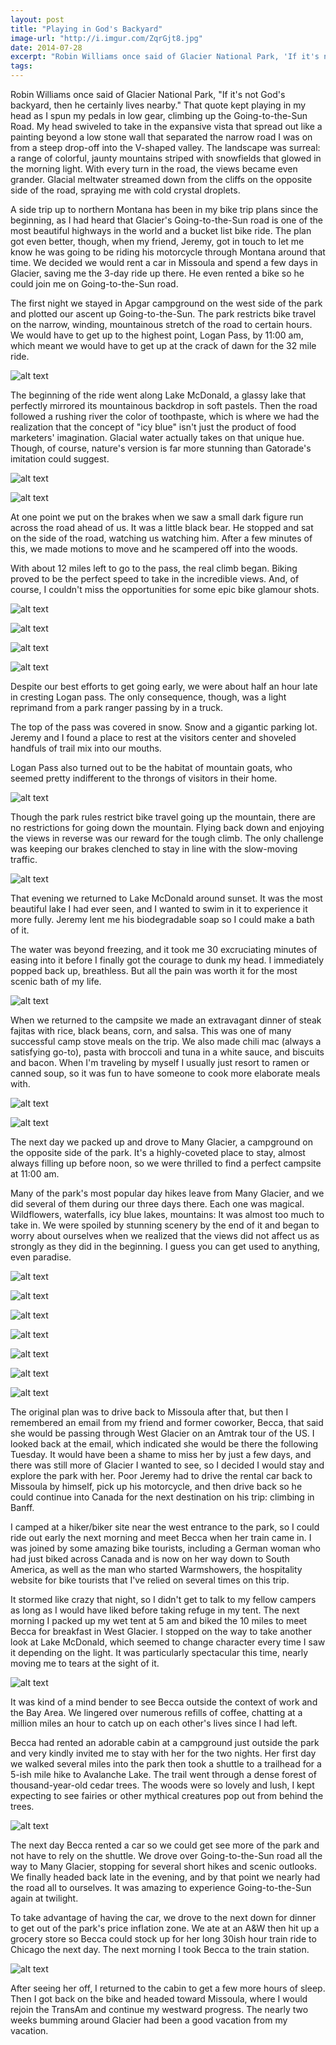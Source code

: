 ```yaml
---
layout: post
title: "Playing in God's Backyard"
image-url: "http://i.imgur.com/ZqrGjt8.jpg"
date: 2014-07-28
excerpt: "Robin Williams once said of Glacier National Park, 'If it's not God's backyard, then he certainly lives nearby.' That quote kept playing in my head as I spun my pedals in low gear, climbing up the Going-to-the-Sun Road. My head swiveled to take in the expansive vista that spread out like a painting beyond a low stone wall that separated the narrow road I was on from a steep drop-off into the V-shaped valley. The landscape was surreal: a range of colorful, jaunty mountains striped with snowfields that glowed in the morning light. With every turn in the road, the views became even grander. Glacial meltwater streamed down from the cliffs on the opposite side of the road, spraying me with cold crystal droplets."
tags:
---
```

Robin Williams once said of Glacier National Park, "If it's not God's backyard, then he certainly lives nearby." That quote kept playing in my head as I spun my pedals in low gear, climbing up the Going-to-the-Sun Road. My head swiveled to take in the expansive vista that spread out like a painting beyond a low stone wall that separated the narrow road I was on from a steep drop-off into the V-shaped valley. The landscape was surreal: a range of colorful, jaunty mountains striped with snowfields that glowed in the morning light. With every turn in the road, the views became even grander. Glacial meltwater streamed down from the cliffs on the opposite side of the road, spraying me with cold crystal droplets.

A side trip up to northern Montana has been in my bike trip plans since the beginning, as I had heard that Glacier's Going-to-the-Sun road is one of the most beautiful highways in the world and a bucket list bike ride. The plan got even better, though, when my friend, Jeremy, got in touch to let me know he was going to be riding his motorcycle through Montana around that time. We decided we would rent a car in Missoula and spend a few days in Glacier, saving me the 3-day ride up there. He even rented a bike so he could join me on Going-to-the-Sun road.
 
The first night we stayed in Apgar campground on the west side of the park and plotted our ascent up Going-to-the-Sun. The park restricts bike travel on the narrow, winding, mountainous stretch of the road to certain hours. We would have to get up to the highest point, Logan Pass, by 11:00 am, which meant we would have to get up at the crack of dawn for the 32 mile ride. 

![alt text](http://i.imgur.com/fBhccm9l.jpg "Beginning of GTTS Road")

The beginning of the ride went along Lake McDonald, a glassy lake that perfectly mirrored its mountainous backdrop in soft pastels. Then the road followed a rushing river the color of toothpaste, which is where we had the realization that the concept of "icy blue" isn't just the product of food marketers' imagination. Glacial water actually takes on that unique hue. Though, of course, nature's version is far more stunning than Gatorade's imitation could suggest.

![alt text](http://i.imgur.com/8qU3sJBl.jpg "Lake McDonald")

![alt text](http://i.imgur.com/WcANSEwl.jpg "icy blue lake")

At one point we put on the brakes when we saw a small dark figure run across the road ahead of us. It was a little black bear. He stopped and sat on the side of the road, watching us watching him. After a few minutes of this, we made motions to move and he scampered off into the woods.

With about 12 miles left to go to the pass, the real climb began. Biking proved to be the perfect speed to take in the incredible views. And, of course, I couldn't miss the opportunities for some epic bike glamour shots.

![alt text](http://i.imgur.com/H6pQNZAl.jpg "Jeremy biking up")

![alt text](http://i.imgur.com/5eWeDGrl.jpg "Near the pass")

![alt text](http://i.imgur.com/ON5CWiql.jpg "Rainbow!")

![alt text](http://i.imgur.com/7o1VguVl.jpg "Snowfields")

Despite our best efforts to get going early, we were about half an hour late in cresting Logan pass. The only consequence, though, was a light reprimand from a park ranger passing by in a truck. 

The top of the pass was covered in snow. Snow and a gigantic parking lot. Jeremy and I found a place to rest at the visitors center and shoveled handfuls of trail mix into our mouths. 

Logan Pass also turned out to be the habitat of mountain goats, who seemed pretty indifferent to the throngs of visitors in their home.

![alt text](http://i.imgur.com/xrPrXbMl.jpg "Who parked their goat in my spot?")

Though the park rules restrict bike travel going up the mountain, there are no restrictions for going down the mountain. Flying back down and enjoying the views in reverse was our reward for the tough climb. The only challenge was keeping our brakes clenched to stay in line with the slow-moving traffic.

![alt text](http://i.imgur.com/WqpzYdXl.jpg "Biking down next to glacial meltwater")

That evening we returned to Lake McDonald around sunset. It was the most beautiful lake I had ever seen, and I wanted to swim in it to experience it more fully. Jeremy lent me his biodegradable soap so I could make a bath of it. 

The water was beyond freezing, and it took me 30 excruciating minutes of easing into it before I finally got the courage to dunk my head. I immediately popped back up, breathless. But all the pain was worth it for the most scenic bath of my life.

![alt text](http://i.imgur.com/v5Ea1ALl.jpg "Glacial bath")

When we returned to the campsite we made an extravagant dinner of steak fajitas with rice, black beans, corn, and salsa. This was one of many successful camp stove meals on the trip. We also made chili mac (always a satisfying go-to), pasta with broccoli and tuna in a white sauce, and biscuits and bacon. When I'm traveling by myself I usually just resort to ramen or canned soup, so it was fun to have someone to cook more elaborate meals with.

![alt text](http://i.imgur.com/tu6i0xhl.jpg "Fajita night")

![alt text](http://i.imgur.com/D1sMJptl.jpg "Fajitas make Jessicas happy")

The next day we packed up and drove to Many Glacier, a campground on the opposite side of the park. It's a highly-coveted place to stay, almost always filling up before noon, so we were thrilled to find a perfect campsite at 11:00 am. 

Many of the park's most popular day hikes leave from Many Glacier, and we did several of them during our three days there. Each one was magical. Wildflowers, waterfalls, icy blue lakes, mountains: It was almost too much to take in. We were spoiled by stunning scenery by the end of it and began to worry about ourselves when we realized that the views did not affect us as strongly as they did in the beginning. I guess you can get used to anything, even paradise.

![alt text](http://i.imgur.com/5B4setul.jpg "Swiftcurrent hike")

![alt text](http://i.imgur.com/XxwxcLpl.jpg "Waterfall")

![alt text](http://i.imgur.com/D289gR6l.jpg "Dr. Seuss flowers")

![alt text](http://i.imgur.com/jCDaV6bl.jpg "Walking through the woods")

![alt text](http://i.imgur.com/XApqwHOl.jpg "My shirt matched the lake")

![alt text](http://i.imgur.com/3ysmzrel.jpg "Grinnell Glacier hike")

![alt text](http://i.imgur.com/DuYpIEfl.jpg "Deer friend!")

The original plan was to drive back to Missoula after that, but then I remembered an email from my friend and former coworker, Becca, that said she would be passing through West Glacier on an Amtrak tour of the US. I looked back at the email, which indicated she would be there the following Tuesday. It would have been a shame to miss her by just a few days, and there was still more of Glacier I wanted to see, so I decided I would stay and explore the park with her. Poor Jeremy had to drive the rental car back to Missoula by himself, pick up his motorcycle, and then drive back so he could continue into Canada for the next destination on his trip: climbing in Banff.

I camped at a hiker/biker site near the west entrance to the park, so I could ride out early the next morning and meet Becca when her train came in. I was joined by some amazing bike tourists, including a German woman who had just biked across Canada and is now on her way down to South America, as well as the man who started Warmshowers, the hospitality website for bike tourists that I've relied on several times on this trip.

It stormed like crazy that night, so I didn't get to talk to my fellow campers as long as I would have liked before taking refuge in my tent. The next morning I packed up my wet tent at 5 am and biked the 10 miles to meet Becca for breakfast in West Glacier. I stopped on the way to take another look at Lake McDonald, which seemed to change character every time I saw it depending on the light. It was particularly spectacular this time, nearly moving me to tears at the sight of it.

![alt text](http://i.imgur.com/GJEQy4il.jpg "Lake McDonald in all its glory")

It was kind of a mind bender to see Becca outside the context of work and the Bay Area. We lingered over numerous refills of coffee, chatting at a million miles an hour to catch up on each other's lives since I had left. 

Becca had rented an adorable cabin at a campground just outside the park and very kindly invited me to stay with her for the two nights. Her first day we walked several miles into the park then took a shuttle to a trailhead for a 5-ish mile hike to Avalanche Lake. The trail went through a dense forest of thousand-year-old cedar trees. The woods were so lovely and lush, I kept expecting to see fairies or other mythical creatures pop out from behind the trees.

![alt text](http://i.imgur.com/8jBVJfIl.jpg "Avalanche Lake")

The next day Becca rented a car so we could get see more of the park and not have to rely on the shuttle. We drove over Going-to-the-Sun road all the way to Many Glacier, stopping for several short hikes and scenic outlooks. We finally headed back late in the evening, and by that point we nearly had the road all to ourselves. It was amazing to experience Going-to-the-Sun again at twilight.

To take advantage of having the car, we drove to the next down for dinner to get out of the park's price inflation zone. We ate at an A&W then hit up a grocery store so Becca could stock up for her long 30ish hour train ride to Chicago the next day. The next morning I took Becca to the train station.

![alt text](http://i.imgur.com/13ZL9m4l.jpg "Becca's Amtrak tour")

After seeing her off, I returned to the cabin to get a few more hours of sleep. Then I got back on the bike and headed toward Missoula, where I would rejoin the TransAm and continue my westward progress. The nearly two weeks bumming around Glacier had been a good vacation from my vacation.